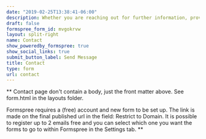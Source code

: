 ```yaml
---
date: "2019-02-25T13:38:41-06:00"
description: Whether you are reaching out for further information, providing feedback or would just like to talk, I'd love to hear from.
draft: false
formspree_form_id: mvgokrvw
layout: split-right
name: Contact
show_poweredby_formspree: true
show_social_links: true
submit_button_label: Send Message
title: Contact
type: form
url: contact
---
```


** Contact page don't contain a body, just the front matter above.
See form.html in the layouts folder.

Formspree requires a (free) account and new form to be set up. The link is made on the final published url in the field: Restrict to Domain. It is possible to register up to 2 emails free and you can select which one you want the forms to go to within Formspree in the Settings tab.
**
